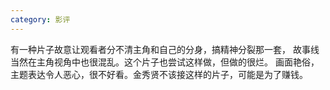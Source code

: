 ```yaml
---
category: 影评
---
```

有一种片子故意让观看者分不清主角和自己的分身，搞精神分裂那一套，
故事线当然在主角视角中也很混乱。这个片子也尝试这样做，但做的很烂。
画面艳俗，主题表达令人恶心，很不好看。金秀贤不该接这样的片子，可能是为了赚钱。
